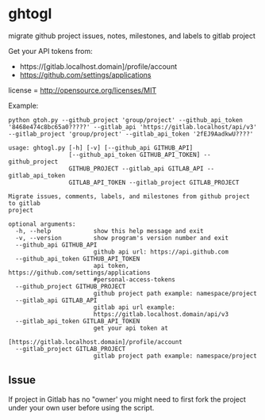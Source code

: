 ghtogl
======

migrate github project issues, notes, milestones, and labels to gitlab project

Get your API tokens from:
 * https://[gitlab.localhost.domain]/profile/account
 * https://github.com/settings/applications

license = http://opensource.org/licenses/MIT

Example:
```
python gtoh.py --github_project 'group/project' --github_api_token '8468e474c8bc65a0?????' --gitlab_api 'https://gitlab.localhost/api/v3' --gitlab_project 'group/project' --gitlab_api_token '2fEJ9AadkwU????' 
```

```
usage: ghtogl.py [-h] [-v] [--github_api GITHUB_API]
                 [--github_api_token GITHUB_API_TOKEN] --github_project
                 GITHUB_PROJECT --gitlab_api GITLAB_API --gitlab_api_token
                 GITLAB_API_TOKEN --gitlab_project GITLAB_PROJECT

Migrate issues, comments, labels, and milestones from github project to gitlab
project

optional arguments:
  -h, --help            show this help message and exit
  -v, --version         show program's version number and exit
  --github_api GITHUB_API
                        github api url: https://api.github.com
  --github_api_token GITHUB_API_TOKEN
                        api token, https://github.com/settings/applications
                        #personal-access-tokens
  --github_project GITHUB_PROJECT
                        github project path example: namespace/project
  --gitlab_api GITLAB_API
                        gitlab api url example:
                        https://gitlab.localhost.domain/api/v3
  --gitlab_api_token GITLAB_API_TOKEN
                        get your api token at
                        [https://gitlab.localhost.domain]/profile/account
  --gitlab_project GITLAB_PROJECT
                        gitlab project path example: namespace/project
```

Issue
-------

If project in Gitlab has no "owner' you might need to first fork the project under your own user
before using the script.
